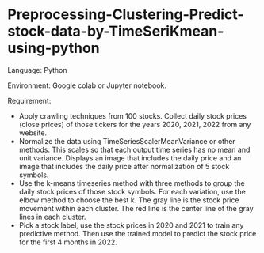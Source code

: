 # Preprocessing-Clustering-Predict-stock-data-by-TimeSeriKmean-using-python
Language: Python

Environment: Google colab or Jupyter notebook.

Requirement:
- Apply crawling techniques from 100 stocks. Collect daily stock prices (close prices) of those tickers for the years 2020, 2021, 2022 from any website.
- Normalize the data using TimeSeriesScalerMeanVariance or other methods. This scales so that each output time series has no mean and unit variance. 
Displays an image that includes the daily price and an image that includes the daily price after normalization of 5 stock symbols.
- Use the k-means timeseries method with three methods to group the daily stock prices of those stock symbols. For each variation, use the elbow method 
to choose the best k. The gray line is the stock price movement within each cluster. The red line is the center line of the gray lines in each cluster.
- Pick a stock label, use the stock prices in 2020 and 2021 to train any predictive method. Then use the trained model to predict the stock price for the 
first 4 months in 2022.
